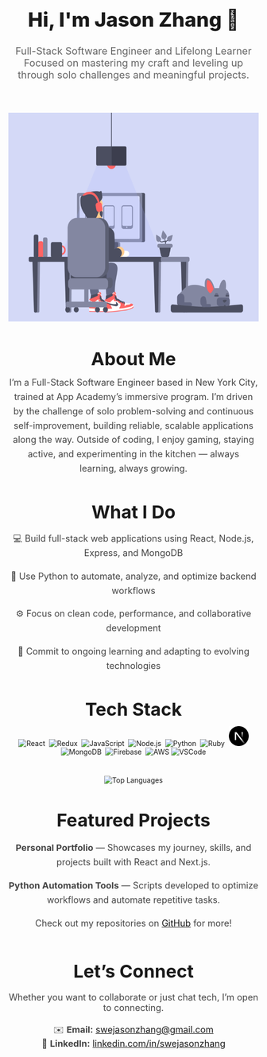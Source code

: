 <!-- Introduction Section -->
<h1 align="center" style="font-size: 40px; font-weight: 800;">
  Hi, I'm Jason Zhang 👋
</h1>
<p align="center" style="font-size: 20px; color: #666; max-width: 700px; margin: 0 auto;">
  Full-Stack Software Engineer and Lifelong Learner<br />
  Focused on mastering my craft and leveling up through solo challenges and meaningful projects.  
  <br /><br />
</p>

<!-- Hero Image Section -->
<div align="center" style="margin: 40px 0;">
  <img src="https://github.com/Helionster/Helionster/blob/main/Software%20Engineer%20Gif.gif?raw=true" alt="Software Engineer Animation" width="600" height="420" />
</div>

<!-- About Me Section -->
<h2 align="center" style="font-weight: 700; font-size: 36px; margin-bottom: 12px;">
  About Me
</h2>
<p align="center" style="max-width: 680px; font-size: 18px; color: #444; line-height: 1.6; margin: 0 auto 40px;">
  I’m a Full-Stack Software Engineer based in New York City, trained at App Academy’s immersive program.  
  I’m driven by the challenge of solo problem-solving and continuous self-improvement, building reliable, scalable applications along the way.  
  Outside of coding, I enjoy gaming, staying active, and experimenting in the kitchen — always learning, always growing.
</p>

<!-- What I Do Section -->
<h2 align="center" style="font-weight: 700; font-size: 36px; margin-bottom: 12px;">
  What I Do
</h2>
<div align="center" style="max-width: 680px; font-size: 18px; color: #444; line-height: 1.6; margin: 0 auto 40px;">
  <p>💻 Build full-stack web applications using React, Node.js, Express, and MongoDB</p>
  <p>🐍 Use Python to automate, analyze, and optimize backend workflows</p>
  <p>⚙️ Focus on clean code, performance, and collaborative development</p>
  <p>🌱 Commit to ongoing learning and adapting to evolving technologies</p>
</div>

<!-- Tech Stack Section -->
<h2 align="center" style="font-weight: 700; font-size: 36px; margin-bottom: 12px;">
  Tech Stack
</h2>
<div align="center" style="margin-bottom: 40px;">
  <!-- React (blue) -->
  <img src="https://cdn.jsdelivr.net/gh/devicons/devicon/icons/react/react-original.svg" alt="React" width="40" height="40" title="React" />&nbsp;
  <!-- Redux (purple) -->
  <img src="https://cdn.jsdelivr.net/gh/devicons/devicon/icons/redux/redux-original.svg" alt="Redux" width="40" height="40" title="Redux" />&nbsp;
  <!-- JavaScript (yellow) -->
  <img src="https://cdn.jsdelivr.net/gh/devicons/devicon/icons/javascript/javascript-original.svg" alt="JavaScript" width="40" height="40" title="JavaScript" />&nbsp;
  <!-- Node.js (green) -->
  <img src="https://cdn.jsdelivr.net/gh/devicons/devicon/icons/nodejs/nodejs-original.svg" alt="Node.js" width="40" height="40" title="Node.js" />&nbsp;
  <!-- Python (blue/yellow) -->
  <img src="https://cdn.jsdelivr.net/gh/devicons/devicon/icons/python/python-original.svg" alt="Python" width="40" height="40" title="Python" />&nbsp;
  <!-- Ruby (red) -->
  <img src="https://cdn.jsdelivr.net/gh/devicons/devicon/icons/ruby/ruby-original.svg" alt="Ruby" width="40" height="40" title="Ruby" />&nbsp;
  <!-- Next.js (dark gray but not black, changed to colored alt) -->
  <img src="https://github.com/devicons/devicon/blob/master/icons/nextjs/nextjs-original.svg" alt="Next" width="40" height="40" title="Next" />
  <!-- MongoDB (green) -->
  <img src="https://cdn.jsdelivr.net/gh/devicons/devicon/icons/mongodb/mongodb-original.svg" alt="MongoDB" width="40" height="40" title="MongoDB" />&nbsp;
  <!-- Firebase (orange/yellow) -->
  <img src="https://cdn.jsdelivr.net/gh/devicons/devicon/icons/firebase/firebase-plain.svg" alt="Firebase" width="40" height="40" title="Firebase" />&nbsp;
  <!-- AWS (orange) -->
  <img src="https://cdn.jsdelivr.net/gh/devicons/devicon/icons/amazonwebservices/amazonwebservices-original-wordmark.svg" alt="AWS" width="40" height="40" title="AWS" />
  <!-- VSCode (blue) -->
  <img src="https://cdn.jsdelivr.net/gh/devicons/devicon/icons/vscode/vscode-original.svg" alt="VSCode" width="40" height="40" title="VSCode" />
</div>

<div align="center" style="margin-bottom: 40px;">
  <img src="https://github-readme-stats.vercel.app/api/top-langs/?username=swejasonzhang&layout=compact&theme=radical" alt="Top Languages" />
</div>

<!-- Featured Projects Section -->
<h2 align="center" style="font-weight: 700; font-size: 36px; margin-bottom: 20px;">
  Featured Projects
</h2>
<div align="center" style="max-width: 680px; font-size: 18px; color: #444; line-height: 1.6; margin: 0 auto 60px;">
  <p><strong>Personal Portfolio</strong> — Showcases my journey, skills, and projects built with React and Next.js.</p>
  <p><strong>Python Automation Tools</strong> — Scripts developed to optimize workflows and automate repetitive tasks.</p>
  <p>Check out my repositories on <a href="https://github.com/swejasonzhang" target="_blank" rel="noopener noreferrer">GitHub</a> for more!</p>
</div>

<!-- Contact Section -->
<h2 align="center" style="font-weight: 700; font-size: 36px; margin-bottom: 20px;">
  Let’s Connect
</h2>
<p align="center" style="font-size: 18px; color: #444; max-width: 680px; margin: 0 auto 60px;">
  Whether you want to collaborate or just chat tech, I’m open to connecting.  
  <br /><br />
  ✉️ <strong>Email:</strong> <a href="mailto:swejasonzhang@gmail.com">swejasonzhang@gmail.com</a><br />
  🔗 <strong>LinkedIn:</strong> <a href="https://www.linkedin.com/in/swejasonzhang" target="_blank" rel="noopener noreferrer">linkedin.com/in/swejasonzhang</a>
</p>
